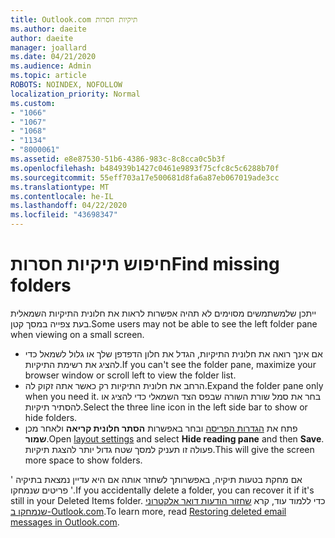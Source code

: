 ```yaml
---
title: Outlook.com תיקיות חסרות
ms.author: daeite
author: daeite
manager: joallard
ms.date: 04/21/2020
ms.audience: Admin
ms.topic: article
ROBOTS: NOINDEX, NOFOLLOW
localization_priority: Normal
ms.custom:
- "1066"
- "1067"
- "1068"
- "1134"
- "8000061"
ms.assetid: e8e87530-51b6-4386-983c-8c8cca0c5b3f
ms.openlocfilehash: b484939b1427c0461e9893f75cfc8c5c6288b70f
ms.sourcegitcommit: 55eff703a17e500681d8fa6a87eb067019ade3cc
ms.translationtype: MT
ms.contentlocale: he-IL
ms.lasthandoff: 04/22/2020
ms.locfileid: "43698347"
---
```

# <a name="find-missing-folders"></a><span data-ttu-id="964ca-102">חיפוש תיקיות חסרות</span><span class="sxs-lookup"><span data-stu-id="964ca-102">Find missing folders</span></span>

<span data-ttu-id="964ca-103">ייתכן שלמשתמשים מסוימים לא תהיה אפשרות לראות את חלונית התיקיות השמאלית בעת צפייה במסך קטן.</span><span class="sxs-lookup"><span data-stu-id="964ca-103">Some users may not be able to see the left folder pane when viewing on a small screen.</span></span>

- <span data-ttu-id="964ca-104">אם אינך רואה את חלונית התיקיות, הגדל את חלון הדפדפן שלך או גלול לשמאל כדי להציג את רשימת התיקיות.</span><span class="sxs-lookup"><span data-stu-id="964ca-104">If you can't see the folder pane, maximize your browser window or scroll left to view the folder list.</span></span>
- <span data-ttu-id="964ca-105">הרחב את חלונית התיקיות רק כאשר אתה זקוק לה.</span><span class="sxs-lookup"><span data-stu-id="964ca-105">Expand the folder pane only when you need it.</span></span> <span data-ttu-id="964ca-106">בחר את סמל שורת השורה שבפס הצד השמאלי כדי להציג או להסתיר תיקיות.</span><span class="sxs-lookup"><span data-stu-id="964ca-106">Select the three line icon in the left side bar to show or hide folders.</span></span>
- <span data-ttu-id="964ca-107">פתח את [הגדרות הפריסה](https://outlook.live.com/mail/options/mail/layout) ובחר באפשרות **הסתר חלונית קריאה** ולאחר מכן **שמור**.</span><span class="sxs-lookup"><span data-stu-id="964ca-107">Open [layout settings](https://outlook.live.com/mail/options/mail/layout) and select **Hide reading pane** and then **Save**.</span></span> <span data-ttu-id="964ca-108">פעולה זו תעניק למסך שטח גדול יותר להצגת תיקיות.</span><span class="sxs-lookup"><span data-stu-id="964ca-108">This will give the screen more space to show folders.</span></span>

<span data-ttu-id="964ca-109">אם מחקת בטעות תיקיה, באפשרותך לשחזר אותה אם היא עדיין נמצאת בתיקיה ' פריטים שנמחקו '.</span><span class="sxs-lookup"><span data-stu-id="964ca-109">If you accidentally delete a folder, you can recover it if it's still in your Deleted Items folder.</span></span> <span data-ttu-id="964ca-110">כדי ללמוד עוד, קרא [שחזור הודעות דואר אלקטרוני שנמחקו ב-Outlook.com](https://support.office.com/article/cf06ab1b-ae0b-418c-a4d9-4e895f83ed50).</span><span class="sxs-lookup"><span data-stu-id="964ca-110">To learn more, read [Restoring deleted email messages in Outlook.com](https://support.office.com/article/cf06ab1b-ae0b-418c-a4d9-4e895f83ed50).</span></span>
